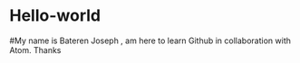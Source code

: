 # Hello-world
#My name is Bateren Joseph , am here to learn Github in collaboration with Atom. Thanks
